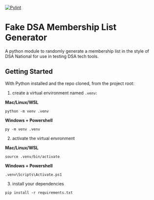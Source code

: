 [![Pylint](https://github.com/MaineDSA/generate_fake_membership_list/actions/workflows/pylint.yml/badge.svg)](https://github.com/MaineDSA/generate_fake_membership_list/actions/workflows/pylint.yml)
# Fake DSA Membership List Generator
A python module to randomly generate a membership list in the style of DSA National for use in testing DSA tech tools.

## Getting Started

With Python installed and the repo cloned, from the project root:

1. create a virtual environment named `.venv`:

**Mac/Linux/WSL**

```
python -m venv .venv
```

**Windows + Powershell**

```
py -m venv .venv
```

2. activate the virtual envronment

**Mac/Linux/WSL**
```
source .venv/bin/activate
```

**Windows + Powershell**
```
.venv\Scripts\Activate.ps1
```

3. install your dependencies

```
pip install -r requirements.txt
```
